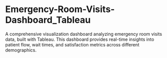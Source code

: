 # Emergency-Room-Visits-Dashboard_Tableau
A comprehensive visualization dashboard analyzing emergency room visits data, built with Tableau. This dashboard provides real-time insights into patient flow, wait times, and satisfaction metrics across different demographics.
